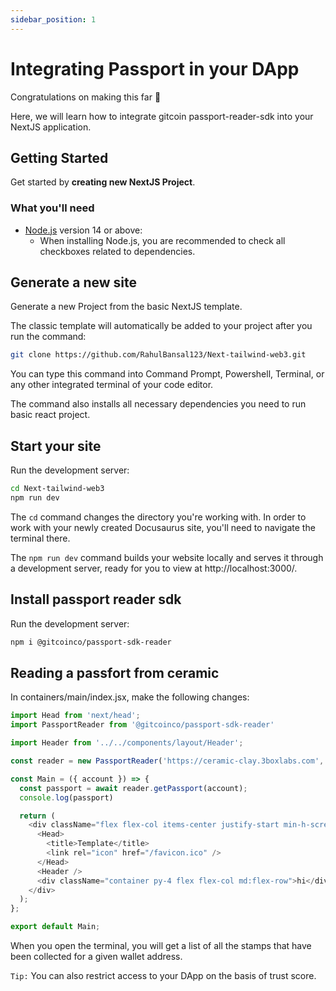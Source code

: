 ```yaml
---
sidebar_position: 1
---
```


# Integrating Passport in your DApp

Congratulations on making this far 🚀

Here, we will learn how to integrate gitcoin passport-reader-sdk into your NextJS application.

## Getting Started

Get started by **creating new NextJS Project**.

### What you'll need

- [Node.js](https://nodejs.org/en/download/) version 14 or above:
  - When installing Node.js, you are recommended to check all checkboxes related to dependencies.

## Generate a new site

Generate a new Project from the basic NextJS template.

The classic template will automatically be added to your project after you run the command:

```bash
git clone https://github.com/RahulBansal123/Next-tailwind-web3.git
```

You can type this command into Command Prompt, Powershell, Terminal, or any other integrated terminal of your code editor.

The command also installs all necessary dependencies you need to run basic react project.

## Start your site

Run the development server:

```bash
cd Next-tailwind-web3
npm run dev
```

The `cd` command changes the directory you're working with. In order to work with your newly created Docusaurus site, you'll need to navigate the terminal there.

The `npm run dev` command builds your website locally and serves it through a development server, ready for you to view at http://localhost:3000/.

## Install passport reader sdk

Run the development server:

```bash
npm i @gitcoinco/passport-sdk-reader
```

## Reading a passfort from ceramic

In containers/main/index.jsx, make the following changes:

```javascript
import Head from 'next/head';
import PassportReader from '@gitcoinco/passport-sdk-reader'

import Header from '../../components/layout/Header';

const reader = new PassportReader('https://ceramic-clay.3boxlabs.com', '1');

const Main = ({ account }) => {
  const passport = await reader.getPassport(account);
  console.log(passport)

  return (
    <div className="flex flex-col items-center justify-start min-h-screen py-2">
      <Head>
        <title>Template</title>
        <link rel="icon" href="/favicon.ico" />
      </Head>
      <Header />
      <div className="container py-4 flex flex-col md:flex-row">hi</div>
    </div>
  );
};

export default Main;
```

When you open the terminal, you will get a list of all the stamps that have been collected for a given wallet address.

`Tip:` You can also restrict access to your DApp on the basis of trust score.
